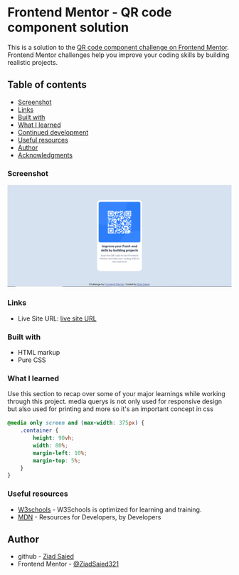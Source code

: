 # Frontend Mentor - QR code component solution

This is a solution to the [QR code component challenge on Frontend Mentor](https://www.frontendmentor.io/challenges/qr-code-component-iux_sIO_H). Frontend Mentor challenges help you improve your coding skills by building realistic projects. 

## Table of contents


  - [Screenshot](#screenshot)
  - [Links](#links)
  - [Built with](#built-with)
  - [What I learned](#what-i-learned)
  - [Continued development](#continued-development)
  - [Useful resources](#useful-resources)
  - [Author](#author)
  - [Acknowledgments](#acknowledgments)



### Screenshot

![](./screen-shot/Qr-code.PNG)

### Links

- Live Site URL: [live site URL](https://qr-code-app-frontendmentor.netlify.app/)


### Built with

- HTML markup
- Pure CSS

### What I learned

Use this section to recap over some of your major learnings while working through this project.
media querys is not only used for responsive design but also used for printing and more so it's an important concept in css

```css
@media only screen and (max-width: 375px) {
    .container {
        height: 90vh;
        width: 80%;
        margin-left: 10%;
        margin-top: 5%;
    }
}
```

### Useful resources

- [W3schools](https://www.w3schools.com/) - W3Schools is optimized for learning and training.
- [MDN](https://developer.mozilla.org/en-US/) - Resources for Developers, by Developers


## Author

- github - [Ziad Saied](https://www.your-site.com)
- Frontend Mentor - [@ZiadSaied321](https://www.frontendmentor.io/profile/ZiadSaied321)
